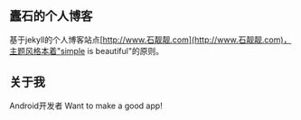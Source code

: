 ## 蠹石的个人博客

基于jekyll的个人博客站点[http://www.石靓靓.com](http://www.石靓靓.com)，主题风格本着"simple is beautiful"的原则。

## 关于我

Android开发者 Want to make a good app!
